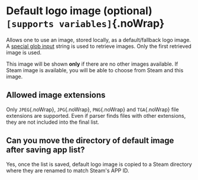# Default logo image (optional) `[supports variables]`{.noWrap}

Allows one to use an image, stored locally, as a default/fallback logo image. A [special glob input](#special-glob-input) string is used to retrieve images. Only the first retrieved image is used.

This image will be shown **only** if there are no other images available. If Steam image is available, you will be able to choose from Steam and this image.

## Allowed image extensions

Only `JPEG`{.noWrap}, `JPG`{.noWrap}, `PNG`{.noWrap} and `TGA`{.noWrap} file extensions are supported. Even if parser finds files with other extensions, they are not included into the final list.

## Can you move the directory of default image after saving app list?

Yes, once the list is saved, default logo image is copied to a Steam directory where they are renamed to match Steam's APP ID.

